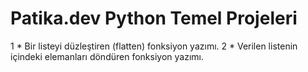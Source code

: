 # Patika.dev Python Temel Projeleri

1 * Bir listeyi düzleştiren (flatten) fonksiyon yazımı.
2 * Verilen listenin içindeki elemanları döndüren fonksiyon yazımı.
